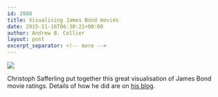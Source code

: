 ```yaml
---
id: 2888
title: Visualising James Bond movies
date: 2015-11-16T06:30:21+00:00
author: Andrew B. Collier
layout: post
excerpt_separator: <!-- more -->
---
```


<!-- more -->

<img src="{{ site.baseurl }}/static/img/2015/11/bond-full.png">

Christoph Safferling put together this great visualisation of James Bond movie ratings. Details of how he did are on [his blog](http://opiateforthemass.es/articles/james-bond-film-ratings/).
